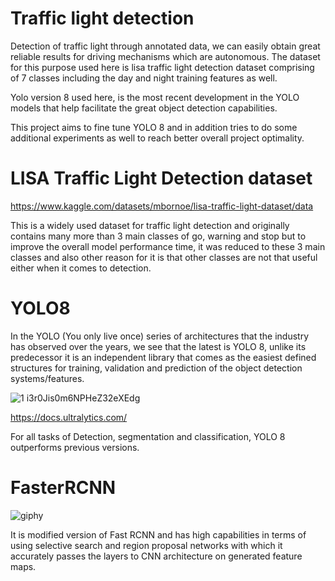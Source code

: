 # Traffic light detection
Detection of traffic light through annotated data, we can easily obtain great reliable results for driving mechanisms which are autonomous. The dataset for this purpose used here is lisa traffic light detection dataset comprising of 7 classes including the day and night training features as well.

Yolo version 8 used here, is the most recent development in the YOLO models that help facilitate the great object detection capabilities.

This project aims to fine tune YOLO 8 and in addition tries to do some additional experiments as well to reach better overall project optimality.

# LISA Traffic Light Detection dataset
https://www.kaggle.com/datasets/mbornoe/lisa-traffic-light-dataset/data

This is a widely used dataset for traffic light detection and originally contains many more than 3 main classes of go, warning and stop but to improve the overall model performance time, it was reduced to these 3 main classes and also other reason for it is that other classes are not that useful either when it comes to detection.

# YOLO8

In the YOLO (You only live once) series of architectures that the industry has observed over the years, we see that the latest is YOLO 8, unlike its predecessor it is an independent library that comes as the easiest defined structures for training, validation and prediction of the object detection systems/features.

![1 i3r0Jis0m6NPHeZ32eXEdg](https://github.com/dhavals1212/Traffic-light-detection-with-YOLO8/assets/77674544/e604b780-4542-4bfd-82f8-1f2eb59e0aa4)

https://docs.ultralytics.com/

For all tasks of Detection, segmentation and classification, YOLO 8 outperforms previous versions.

# FasterRCNN

![giphy](https://github.com/dhavals1212/Traffic-light-detection-with-YOLO8/assets/77674544/582aa524-fa9c-4b13-b9d8-f4682d0dd382)

It is modified version of Fast RCNN and has high capabilities in terms of using selective search and region proposal networks with which it accurately passes the layers to CNN architecture on generated feature maps.

